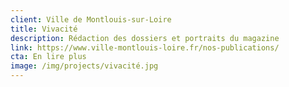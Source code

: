 ```yaml
---
client: Ville de Montlouis-sur-Loire
title: Vivacité
description: Rédaction des dossiers et portraits du magazine
link: https://www.ville-montlouis-loire.fr/nos-publications/
cta: En lire plus
image: /img/projects/vivacité.jpg
---
```

